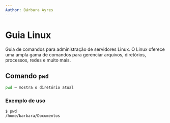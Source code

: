 ```yaml
---
Author: Bárbara Ayres
---
```


# Guia Linux

Guia de comandos para administração de servidores Linux. O Linux oferece uma ampla gama de comandos para gerenciar arquivos, diretórios, processos, redes e muito mais.

## Comando `pwd`

```bash
pwd – mostra o diretório atual
```

### Exemplo de uso

```bash
$ pwd
/home/barbara/Documentos
```
